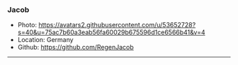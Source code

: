 ### Jacob
- Photo: https://avatars2.githubusercontent.com/u/53652728?s=40&u=75ac7b60a3eab56fa60029b675596d1ce6566b41&v=4
- Location: Germany
- Github: https://github.com/RegenJacob
***
